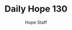 ---
image: /assets/img/daily-hope-default-artwork.png
title: Daily Hope 130
number: 130
categories:
  - Daily Hope
author: Hope Staff
notes: Daily Hope 130
embed: >-
  <iframe style="border-radius:12px" src="https://open.spotify.com/embed/episode/0xcRWOieWcddJ8ubQ3PDev?utm_source=generator" width="100%" height="152" frameBorder="0" allowfullscreen="" allow="autoplay; clipboard-write; encrypted-media; fullscreen; picture-in-picture" loading="lazy"></iframe>
---